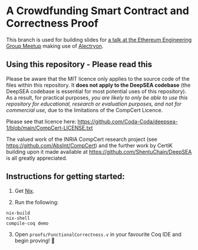 # A Crowdfunding Smart Contract and Correctness Proof

This branch is used for building slides for [a talk at the Ethereum Engineering Group Meetup](https://github.com/Coda-Coda/Alectryon-slides/tree/eth-eng-grp-talk-2023) making use of [Alectryon](https://github.com/cpitclaudel/alectryon).

## Using this repository - Please read this

Please be aware that the MIT licence only applies to the source code of the files within this repository. It **does not apply to the DeepSEA codebase** (the DeepSEA codebase is essential for most potential uses of this repository). As a result, for practical purposes, _you are likely to only be able to use this repository for educational, research or evaluation purposes, and not for commercial use_, due to the limitations of the CompCert Licence.

Please see that licence here:
  https://github.com/Coda-Coda/deepsea-1/blob/main/CompCert-LICENSE.txt

The valued work of the INRIA CompCert research project (see 
https://github.com/AbsInt/CompCert) and the further work by CertiK 
building upon it made available at https://github.com/ShentuChain/DeepSEA is
all greatly appreciated.

## Instructions for getting started:

1. Get [Nix](https://nixos.org/download.html).

2. Run the following:
```
nix-build
nix-shell
compile-coq demo
```

3. Open `proofs/FunctionalCorrectness.v` in your favourite Coq IDE and begin proving! 🐔